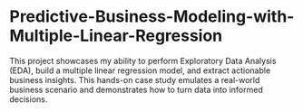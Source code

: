 # Predictive-Business-Modeling-with-Multiple-Linear-Regression
This project showcases my ability to perform Exploratory Data Analysis (EDA), build a multiple linear regression model, and extract actionable business insights. This hands-on case study emulates a real-world business scenario and demonstrates how to turn data into informed decisions.
